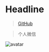 # Headline


> [GitHub](https://github.com/Redick01)

> 个人微信

![avatar](../../../_media/my-qrcode.png)
